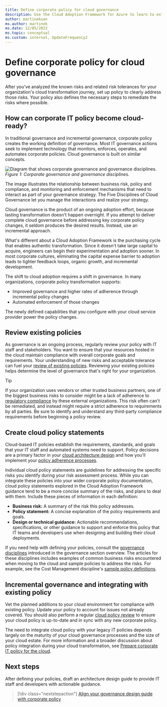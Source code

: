 ```yaml
---
title: Define corporate policy for cloud governance 
description: Use the Cloud Adoption Framework for Azure to learn to establish policy that addresses known risks and risk tolerances during your cloud transformation journey.
author: martinekuan
ms.author: martinek
ms.date: 12/05/2022
ms.topic: conceptual
ms.custom: internal, UpdateFrequency2
---
```


# Define corporate policy for cloud governance

After you've analyzed the known risks and related risk tolerances for your organization's cloud transformation journey, set up policy to clearly address those risks. Your policy also defines the necessary steps to remediate the risks where possible.

## How can corporate IT policy become cloud-ready?

In traditional governance and incremental governance, corporate policy creates the working definition of governance. Most IT governance actions seek to implement technology that monitors, enforces, operates, and automates corporate policies. Cloud governance is built on similar concepts.

![Diagram that shows corporate governance and governance disciplines.](../../_images/operational-transformation-govern-large.png)
*Figure 1: Corporate governance and governance disciplines.*

The image illustrates the relationship between business risk, policy and compliance, and monitoring and enforcement mechanisms that need to interact as part of your governance strategy. The Five Disciplines of Cloud Governance let you manage the interactions and realize your strategy.

Cloud governance is the product of an ongoing adoption effort, because lasting transformation doesn't happen overnight. If you attempt to deliver complete cloud governance before addressing key corporate policy changes, it seldom produces the desired results. Instead, use an incremental approach.

What's different about a Cloud Adoption Framework is the purchasing cycle that enables authentic transformation. Since it doesn't take large capital to acquire, engineers can begin their experimentation and adoption sooner. In most corporate cultures, eliminating the capital expense barrier to adoption leads to tighter feedback loops, organic growth, and incremental development.

The shift to cloud adoption requires a shift in governance. In many organizations, corporate policy transformation supports:

- Improved governance and higher rates of adherence through incremental policy changes
- Automated enforcement of those changes

The newly defined capabilities that you configure with your cloud service provider power the policy changes.

## Review existing policies

As governance is an ongoing process, regularly review your policy with IT staff and stakeholders. You want to ensure that your resources hosted in the cloud maintain compliance with overall corporate goals and requirements. Your understanding of new risks and acceptable tolerance can fuel your [review of existing policies](./cloud-policy-review.md). Reviewing your existing policies helps determine the level of governance that's right for your organization.

> [!TIP]
> If your organization uses vendors or other trusted business partners, one of the biggest business risks to consider might be a lack of adherence to [regulatory compliance](./regulatory-compliance.md) by these external organizations. This risk often can't be remediated, and instead might require a strict adherence to requirements by all parties. Be sure to identify and understand any third-party compliance requirements before beginning a policy review.

## Create cloud policy statements

Cloud-based IT policies establish the requirements, standards, and goals that your IT staff and automated systems need to support. Policy decisions are a primary factor in your [cloud architecture design](./governance-alignment.md) and how you'll implement your [policy adherence processes](./processes.md).

Individual cloud policy statements are guidelines for addressing the specific risks you identify during your risk assessment process. While you can integrate these policies into your wider corporate policy documentation, cloud policy statements explored in the Cloud Adoption Framework guidance tend to be a more concise summary of the risks, and plans to deal with them. Include these pieces of information in each definition:

- **Business risk:** A summary of the risk this policy addresses.
- **Policy statement:** A concise explanation of the policy requirements and goals.
- **Design or technical guidance:** Actionable recommendations, specifications, or other guidance to support and enforce this policy that IT teams and developers use when designing and building their cloud deployments.

If you need help with defining your policies, consult the [governance disciplines](../governance-disciplines.md) introduced in the governance section overview. The articles for these disciplines includes examples of common business risks encountered when moving to the cloud and sample policies to address the risks. For example, see the Cost Management discipline's [sample policy definitions](../cost-management/policy-statements.md).

## Incremental governance and integrating with existing policy

Vet the planned additions to your cloud environment for compliance with existing policy. Update your policy to account for issues not already covered. You should also perform a regular [cloud policy review](./cloud-policy-review.md) to ensure your cloud policy is up-to-date and in sync with any new corporate policy.

The need to integrate cloud policy with your legacy IT policies depends largely on the maturity of your cloud governance processes and the size of your cloud estate. For more information and a broader discussion about policy integration during your cloud transformation, see [Prepare corporate IT policy for the cloud](./index.md).

## Next steps

After defining your policies, draft an architecture design guide to provide IT staff and developers with actionable guidance.

> [!div class="nextstepaction"]
> [Align your governance design guide with corporate policy](./governance-alignment.md)
